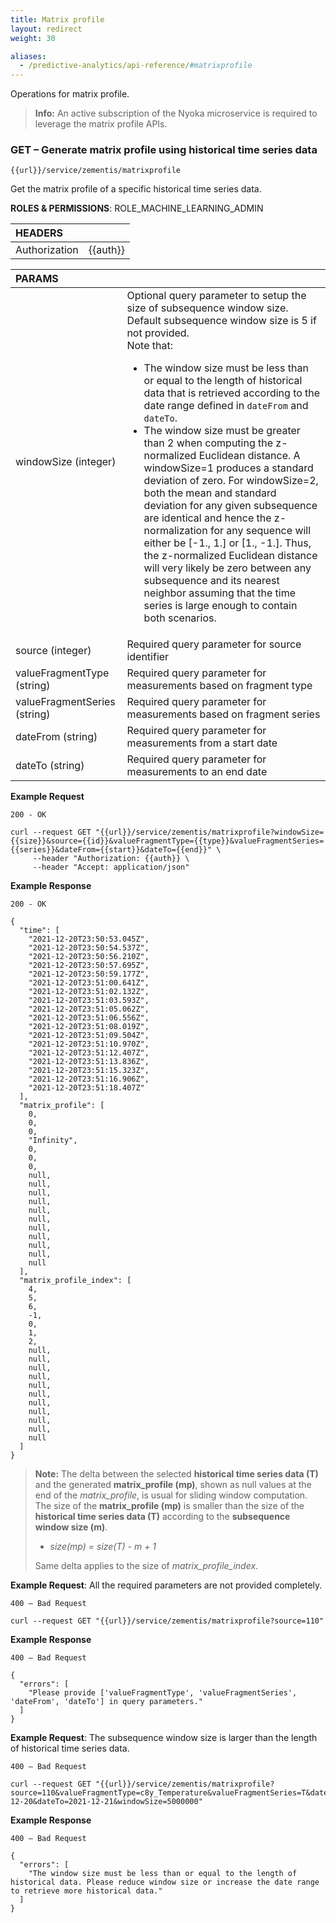 ```yaml
---
title: Matrix profile
layout: redirect
weight: 30

aliases:
  - /predictive-analytics/api-reference/#matrixprofile
---
```


Operations for matrix profile.

>**Info:** An active subscription of the Nyoka microservice is required to leverage the matrix profile APIs.

### GET – Generate matrix profile using historical time series data

```
{{url}}/service/zementis/matrixprofile
```

Get the matrix profile of a specific historical time series data.


**ROLES & PERMISSIONS**: ROLE_MACHINE_LEARNING_ADMIN

|HEADERS||
|:---|:---|
|Authorization|{{auth}}

|PARAMS||
|:---|:---|
|windowSize (integer)| Optional query parameter to setup the size of subsequence window size. Default subsequence window size is 5 if not provided. </br>Note that: <ul><li>The window size must be less than or equal to the length of historical data that is retrieved according to the date range defined in ```dateFrom``` and ```dateTo```.</li><li>The window size must be greater than 2 when computing the z-normalized Euclidean distance. A windowSize=1 produces a standard deviation of zero. For windowSize=2, both the mean and standard deviation for any given subsequence are identical and hence the z-normalization for any sequence will either be [-1., 1.] or [1., -1.]. Thus, the z-normalized Euclidean distance will very likely be zero between any subsequence and its nearest neighbor assuming that the time series is large enough to contain both scenarios.</li></ul>
|source (integer)|Required query parameter for source identifier
|valueFragmentType (string)|Required query parameter for measurements based on fragment type
|valueFragmentSeries (string)|Required query parameter for measurements based on fragment series
|dateFrom (string)|Required query parameter for measurements from a start date
|dateTo (string)|Required query parameter for measurements to an end date

**Example Request**

```
200 - OK

curl --request GET "{{url}}/service/zementis/matrixprofile?windowSize={{size}}&source={{id}}&valueFragmentType={{type}}&valueFragmentSeries={{series}}&dateFrom={{start}}&dateTo={{end}}" \
     --header "Authorization: {{auth}} \
     --header "Accept: application/json"
```

**Example Response**

```
200 - OK

{
  "time": [
    "2021-12-20T23:50:53.045Z",
    "2021-12-20T23:50:54.537Z",
    "2021-12-20T23:50:56.210Z",
    "2021-12-20T23:50:57.695Z",
    "2021-12-20T23:50:59.177Z",
    "2021-12-20T23:51:00.641Z",
    "2021-12-20T23:51:02.132Z",
    "2021-12-20T23:51:03.593Z",
    "2021-12-20T23:51:05.062Z",
    "2021-12-20T23:51:06.556Z",
    "2021-12-20T23:51:08.019Z",
    "2021-12-20T23:51:09.504Z",
    "2021-12-20T23:51:10.970Z",
    "2021-12-20T23:51:12.407Z",
    "2021-12-20T23:51:13.836Z",
    "2021-12-20T23:51:15.323Z",
    "2021-12-20T23:51:16.906Z",
    "2021-12-20T23:51:18.407Z"
  ],
  "matrix_profile": [
    0,
    0,
    0,
    "Infinity",
    0,
    0,
    0,
    null,
    null,
    null,
    null,
    null,
    null,
    null,
    null,
    null,
    null,
    null
  ],
  "matrix_profile_index": [
    4,
    5,
    6,
    -1,
    0,
    1,
    2,
    null,
    null,
    null,
    null,
    null,
    null,
    null,
    null,
    null,
    null,
    null
  ]
}
```
>**Note:**
> The delta between the selected **historical time series data (T)** and the generated **matrix_profile (mp)**, shown as null values at the end of the *matrix_profile*, is usual for sliding window computation. The size of the **matrix_profile (mp)** is smaller than the size of the **historical time series data (T)** according to the **subsequence window size (m)**.
>
> - *size(mp) = size(T) - m + 1*
>
> Same delta applies to the size of *matrix_profile_index*.


**Example Request**: All the required parameters are not provided completely.

```
400 – Bad Request

curl --request GET "{{url}}/service/zementis/matrixprofile?source=110"
```

**Example Response**

```
400 – Bad Request

{
  "errors": [
    "Please provide ['valueFragmentType', 'valueFragmentSeries', 'dateFrom', 'dateTo'] in query parameters."
  ]
}
```
**Example Request**: The subsequence window size is larger than the length of historical time series data.

```
400 – Bad Request

curl --request GET "{{url}}/service/zementis/matrixprofile?source=110&valueFragmentType=c8y_Temperature&valueFragmentSeries=T&dateFrom=2021-12-20&dateTo=2021-12-21&windowSize=5000000"
```

**Example Response**

```
400 – Bad Request

{
  "errors": [
    "The window size must be less than or equal to the length of historical data. Please reduce window size or increase the date range to retrieve more historical data."
  ]
}
```
